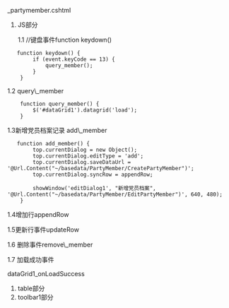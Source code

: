 \_partymember.cshtml

1. JS部分

   1.1    //键盘事件function keydown\(\)

```
   function keydown() {
        if (event.keyCode == 13) {
            query_member();
        }
    }
```

 1.2 query\\\_member

```
    function query_member() {
        $('#dataGrid1').datagrid('load');
    }
```

 1.3新增党员档案记录 add\\\_member

```
   function add_member() {
        top.currentDialog = new Object();
        top.currentDialog.editType = 'add';
        top.currentDialog.saveDataUrl = '@Url.Content("~/basedata/PartyMember/CreatePartyMember")';
        top.currentDialog.syncRow = appendRow;

        showWindow('editDialog1', "新增党员档案", '@Url.Content("~/basedata/PartyMember/EditPartyMember")', 640, 480);
    }
```

1.4增加行appendRow

1.5更新行事件updateRow







 1.6 删除事件remove\\_member



 1.7 加载成功事件

dataGrid1\_onLoadSuccess

1. table部分
2. toolbar1部分



